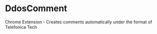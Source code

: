 # DdosComment
Chrome Extension - Creates comments automatically under the format of Telefonica Tech
